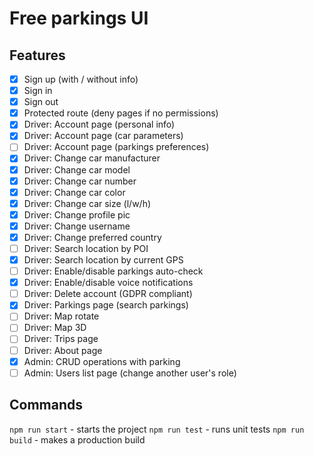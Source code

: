 # Free parkings UI

## Features
- [X] Sign up (with / without info)
- [X] Sign in
- [X] Sign out
- [X] Protected route (deny pages if no permissions)
- [X] Driver: Account page (personal info)
- [X] Driver: Account page (car parameters)
- [ ] Driver: Account page (parkings preferences)
- [X] Driver: Change car manufacturer
- [X] Driver: Change car model
- [X] Driver: Change car number
- [X] Driver: Change car color
- [X] Driver: Change car size (l/w/h)
- [X] Driver: Change profile pic
- [X] Driver: Change username
- [X] Driver: Change preferred country
- [ ] Driver: Search location by POI
- [X] Driver: Search location by current GPS
- [ ] Driver: Enable/disable parkings auto-check
- [X] Driver: Enable/disable voice notifications
- [ ] Driver: Delete account (GDPR compliant)
- [X] Driver: Parkings page (search parkings)
- [ ] Driver: Map rotate
- [ ] Driver: Map 3D
- [ ] Driver: Trips page
- [ ] Driver: About page
- [X] Admin: CRUD operations with parking
- [ ] Admin: Users list page (change another user's role)

## Commands
`npm run start` - starts the project
`npm run test` - runs unit tests
`npm run build` - makes a production build
